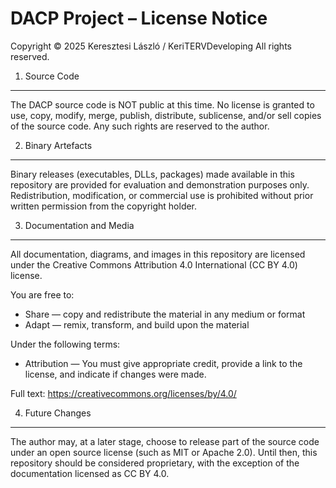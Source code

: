 DACP Project – License Notice
=============================

Copyright © 2025 Keresztesi László / KeriTERVDeveloping
All rights reserved.

1. Source Code
--------------
The DACP source code is NOT public at this time. No license is
granted to use, copy, modify, merge, publish, distribute, sublicense,
and/or sell copies of the source code. Any such rights are reserved
to the author.

2. Binary Artefacts
-------------------
Binary releases (executables, DLLs, packages) made available in this
repository are provided for evaluation and demonstration purposes
only. Redistribution, modification, or commercial use is prohibited
without prior written permission from the copyright holder.

3. Documentation and Media
--------------------------
All documentation, diagrams, and images in this repository are
licensed under the Creative Commons Attribution 4.0 International
(CC BY 4.0) license.

You are free to:
- Share — copy and redistribute the material in any medium or format
- Adapt — remix, transform, and build upon the material

Under the following terms:
- Attribution — You must give appropriate credit, provide a link to
  the license, and indicate if changes were made.

Full text: https://creativecommons.org/licenses/by/4.0/

4. Future Changes
-----------------
The author may, at a later stage, choose to release part of the
source code under an open source license (such as MIT or Apache 2.0).
Until then, this repository should be considered proprietary, with
the exception of the documentation licensed as CC BY 4.0.
